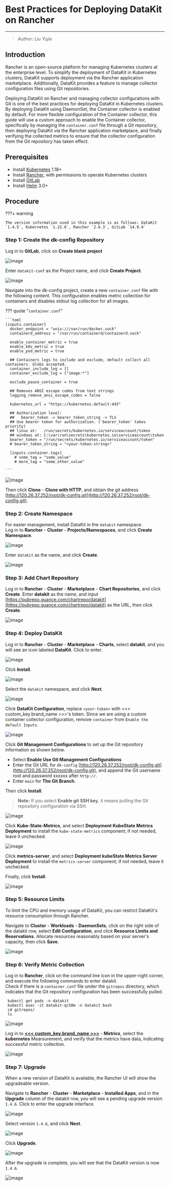 # Best Practices for Deploying DataKit on Rancher

---

> _Author: Liu Yujie_

## Introduction

Rancher is an open-source platform for managing Kubernetes clusters at the enterprise level. To simplify the deployment of DataKit in Kubernetes clusters, DataKit supports deployment via the Rancher application marketplace. Additionally, DataKit provides a feature to manage collector configuration files using Git repositories.

Deploying DataKit on Rancher and managing collector configurations with Git is one of the best practices for deploying DataKit in Kubernetes clusters. By deploying DataKit using DaemonSet, the Container collector is enabled by default. For more flexible configuration of the Container collector, this guide will use a custom approach to enable the Container collector, specifically by managing the `container.conf` file through a Git repository, then deploying DataKit via the Rancher application marketplace, and finally verifying the collected metrics to ensure that the collector configuration from the Git repository has taken effect.

## Prerequisites

- Install [Kubernetes](https://kubernetes.io/docs/setup/production-environment/tools/) 1.18+
- Install [Rancher](https://rancher.com/docs/rancher/v2.6/en/installation/), with permissions to operate Kubernetes clusters
- Install [GitLab](https://about.gitlab.com/)
- Install [Helm](https://github.com/helm/helm) 3.0+

## Procedure

???+ warning

    The version information used in this example is as follows: DataKit `1.4.5`, Kubernetes `1.22.6`, Rancher `2.6.3`, GitLab `14.9.4`

### Step 1: Create the dk-config Repository

Log in to **GitLab**, click on **Create blank project**

![image](../images/rancher-install-1.png)

Enter `datakit-conf` as the Project name, and click **Create Project**.

![image](../images/rancher-install-2.png)

Navigate into the dk-config project, create a new `container.conf` file with the following content. This configuration enables metric collection for containers and disables stdout log collection for all images.

??? quote "`container.conf`"

    ```toml
    [inputs.container]
      docker_endpoint = "unix:///var/run/docker.sock"
      containerd_address = "/var/run/containerd/containerd.sock"

      enable_container_metric = true
      enable_k8s_metric = true
      enable_pod_metric = true

      ## Containers logs to include and exclude, default collect all containers. Globs accepted.
      container_include_log = []
      container_exclude_log = ["image:*"]

      exclude_pause_container = true

      ## Removes ANSI escape codes from text strings
      logging_remove_ansi_escape_codes = false

      kubernetes_url = "https://kubernetes.default:443"

      ## Authorization level:
      ##   bearer_token -> bearer_token_string -> TLS
      ## Use bearer token for authorization. ('bearer_token' takes priority)
      ## linux at:   /run/secrets/kubernetes.io/serviceaccount/token
      ## windows at: C:\var\run\secrets\kubernetes.io\serviceaccount\token
      bearer_token = "/run/secrets/kubernetes.io/serviceaccount/token"
      # bearer_token_string = "<your-token-string>"

      [inputs.container.tags]
        # some_tag = "some_value"
        # more_tag = "some_other_value"

    ```

![image](../images/rancher-install-3.png)

Then click **Clone** - **Clone with HTTP**, and obtain the git address [http://120.26.37.252/root/dk-config.git](http://120.26.37.252/root/dk-config.git).

### Step 2: Create Namespace

For easier management, install DataKit in the `datakit` namespace.<br/>
Log in to **Rancher** - **Cluster** - **Projects/Namespaces**, and click **Create Namespace**.

![image](../images/rancher-install-4.png)

Enter `datakit` as the name, and click **Create**.

![image](../images/rancher-install-5.png)

### Step 3: Add Chart Repository

Log in to **Rancher** - **Cluster** - **Marketplace** - **Chart Repositories**, and click **Create**. Enter **datakit** as the name, and input [https://pubrepo.guance.com/chartrepo/datakit](https://pubrepo.guance.com/chartrepo/datakit) as the URL, then click **Create**.

![image](../images/rancher-install-6.png)

### Step 4: Deploy DataKit

Log in to **Rancher** - **Cluster** - **Marketplace** - **Charts**, select **datakit**, and you will see an icon labeled **DataKit**. Click to enter.

![image](../images/rancher-install-7.png)

Click **Install**.

![image](../images/rancher-install-8.png)

Select the `datakit` namespace, and click **Next**.

![image](../images/rancher-install-9.png)

Click **DataKit Configuration**, replace `<your-token>` with <<< custom_key.brand_name >>>'s token. Since we are using a custom container collector configuration, remove `container` from `Enable the default Inputs`.

![image](../images/rancher-install-10.png)

Click **Git Management Configurations** to set up the Git repository information as shown below.

- Select **Enable Use Git Management Configurations**
- Enter the Git URL for `dk-config` [http://120.26.37.252/root/dk-config.git](http://120.26.37.252/root/dk-config.git), and append the Git username root and password xxxxxx after `http://`.
- Enter `main` for **The Git Branch**.

Then click **Install**.

> **Note:** If you select **Enable git SSH key**, it means pulling the Git repository configuration via SSH.

![image](../images/rancher-install-11.png)

Click **Kube-State-Metrics**, and select **Deployment KubeState Metrics Deployment** to install the `kube-state-metrics` component; if not needed, leave it unchecked.

![image](../images/rancher-install-12.png)

Click **metrics-server**, and select **Deployment kubeState Metrics Server Deployment** to install the `metrics-server` component; if not needed, leave it unchecked.

Finally, click **Install**.

![image](../images/rancher-install-13.png)

### Step 5: Resource Limits

To limit the CPU and memory usage of DataKit, you can restrict DataKit's resource consumption through Rancher.

Navigate to **Cluster** - **Workloads** - **DaemonSets**, click on the right side of the datakit row, select **Edit Configuration**, and click **Resource Limits and Reservations**. Allocate resources reasonably based on your server's capacity, then click **Save**.

![image](../images/rancher-install-14.png)

### Step 6: Verify Metric Collection

Log in to **Rancher**, click on the command line icon in the upper-right corner, and execute the following commands to enter datakit.<br/>
Check if there is a `container.conf` file under the `gitrepos` directory, which indicates that the Git repository configuration has been successfully pulled.

```shell
 kubectl get pods -n datakit
 kubectl exec -it datakit-qc58m -n datakit bash
 cd gitrepos/
 ls
```

![image](../images/rancher-install-15.png)

Log in to **[<<< custom_key.brand_name >>>](https://console.guance.com/)** - **Metrics**, select the **kubernetes** Mearsurement, and verify that the metrics have data, indicating successful metric collection.

![image](../images/rancher-install-16.png)

### Step 7: Upgrade

When a new version of DataKit is available, the Rancher UI will show the upgradeable version.

Navigate to **Rancher** - **Cluster** - **Marketplace** - **Installed Apps**, and in the **Upgrade** column of the datakit row, you will see a pending upgrade version `1.4.6`. Click to enter the upgrade interface.

![image](../images/rancher-install-17.png)

Select version `1.4.6`, and click **Next**.

![image](../images/rancher-install-18.png)

Click **Upgrade**.

![image](../images/rancher-install-19.png)

After the upgrade is complete, you will see that the DataKit version is now `1.4.6`.

![image](../images/rancher-install-20.png)